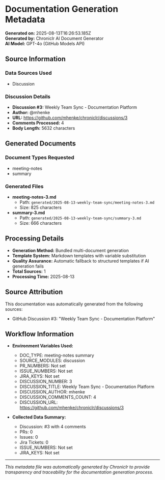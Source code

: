 # Documentation Generation Metadata

**Generated on:** 2025-08-13T16:26:53.185Z  
**Generated by:** Chroniclr AI Document Generator  
**AI Model:** GPT-4o (GitHub Models API)  

## Source Information

### Data Sources Used
- Discussion

### Discussion Details
- **Discussion #3:** Weekly Team Sync - Documentation Platform
- **Author:** @mhenke
- **URL:** https://github.com/mhenke/chroniclr/discussions/3
- **Comments Processed:** 4
- **Body Length:** 5632 characters








## Generated Documents

### Document Types Requested
- meeting-notes
- summary

### Generated Files
- **meeting-notes-3.md**
  - Path: `generated/2025-08-13-weekly-team-sync/meeting-notes-3.md`
  - Size: 825 characters
- **summary-3.md**
  - Path: `generated/2025-08-13-weekly-team-sync/summary-3.md`
  - Size: 666 characters

## Processing Details

- **Generation Method:** Bundled multi-document generation
- **Template System:** Markdown templates with variable substitution
- **Quality Assurance:** Automatic fallback to structured templates if AI generation fails
- **Total Sources:** 1
- **Processing Time:** 2025-08-13

## Source Attribution

This documentation was automatically generated from the following sources:

- GitHub Discussion #3: "Weekly Team Sync - Documentation Platform"




## Workflow Information

- **Environment Variables Used:**
  - DOC_TYPE: meeting-notes summary
  - SOURCE_MODULES: discussion
  - PR_NUMBERS: Not set
  - ISSUE_NUMBERS: Not set
  - JIRA_KEYS: Not set
  - DISCUSSION_NUMBER: 3
  - DISCUSSION_TITLE: Weekly Team Sync - Documentation Platform
  - DISCUSSION_AUTHOR: mhenke
  - DISCUSSION_COMMENTS_COUNT: 4
  - DISCUSSION_URL: https://github.com/mhenke/chroniclr/discussions/3

- **Collected Data Summary:**
  - Discussion: #3 with 4 comments
  - PRs: 0
  - Issues: 0
  - Jira Tickets: 0
  - ISSUE_NUMBERS: Not set
  - JIRA_KEYS: Not set

---

*This metadata file was automatically generated by Chroniclr to provide transparency and traceability for the documentation generation process.*
